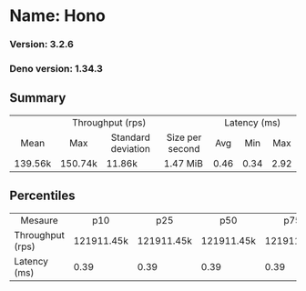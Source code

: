 # Name: Hono 
  
  ### Version: 3.2.6
  ### Deno version: 1.34.3

## Summary
<table>
<tr>
    <td align="center" colspan="4">Throughput (rps)</td>
    <td align="center" colspan="3">Latency (ms)</td>
</tr>
<tr>
    <td align="center">Mean</td>
    <td align="center">Max</td>
    <td align="center">Standard deviation</td>
    <td align="center">Size per second</td>
    <td align="center">Avg</td>
    <td align="center">Min</td>
    <td align="center">Max</td>
</tr>
<tr>
    <td>139.56k</td>
    <td>150.74k</td>
    <td>11.86k</td>
    <td>1.47 MiB</td>
    <td>0.46</td>
    <td>0.34</td>
    <td>2.92</td>
</tr>
</table>

## Percentiles

<table>
<tr>
  <td align="center">Mesaure</td>
  <td align="center">p10</td>
  <td align="center">p25</td>
  <td align="center">p50</td>
  <td align="center">p75</td>
  <td align="center">p90</td>
  <td align="center">p95</td>
  <td align="center">p99</td>
</tr>
<tr>
  <td>Throughput (rps)</td>
  <td>121911.45k</td>
  <td>121911.45k</td>
  <td>121911.45k</td>
  <td>121911.45k</td>
  <td>150362.62k</td>
  <td>150686.57k</td>
  <td>150742.91k</td>
</tr>
<tr>
  <td>Latency (ms)</td>
  <td>0.39</td>
  <td>0.39</td>
  <td>0.39</td>
  <td>0.39</td>
  <td>0.48</td>
  <td>0.50</td>
  <td>1.18</td>
</tr>
</table>
